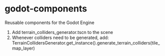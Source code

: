 # godot-components
Reusable components for the Godot Engine

1) Add terrain_colliders_generator.tscn to the scene
2) Whenever colliders need to be generated, add:
  TerrainCollidersGenerator.get_instance().generate_terrain_colliders(tile_map_layer)